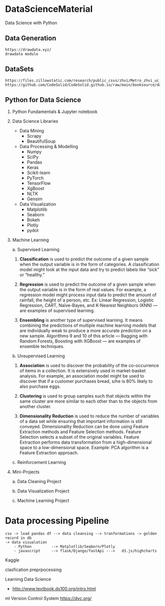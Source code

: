 # DataScienceMaterial

Data Science with Python

## Data Generation

    https://drawdata.xyz/
    drawdata module

## DataSets

    https://files.zillowstatic.com/research/public_csvs/zhvi/Metro_zhvi_uc_sfrcondo_tier_0.33_0.67_sm_sa_month.csv
    https://github.com/CodeSolid/CodeSolid.github.io/raw/main/booksource/data/AnalyticsSnapshot.xlsx

## Python for Data Science

1. Python Fundamentals & Jupyter notebook

2. Data Science Libraries

   - Data Mining
     - Scrapy
     - BeautifulSoup
   - Data Processing & Modelling
     - Numpy
     - SciPy
     - Pandas
     - Keras
     - Scikit-learn
     - PyTorch
     - TensorFlow
     - XgBoost
     - NLTK
     - Gensim
   - Data Visualization
     - Matplotlib
     - Seaborn
     - Bokeh
     - Plotly
     - pydot

3. Machine Learning

   a. Supervised Learning

   1. **Classification** is used to predict the outcome of a given sample when the output variable is in the form of categories.
      A classification model might look at the input data and try to predict labels like “sick” or “healthy.”

   2. **Regression** is used to predict the outcome of a given sample when the output variable is in the form of real values. For example, a regression model might process input data to predict the amount of rainfall, the height of a person, etc.
      Ex: Linear Regression, Logistic Regression, CART, Naïve-Bayes, and K-Nearest Neighbors (KNN) — are examples of supervised learning.

   3. **Ensembling** is another type of supervised learning. It means combining the predictions of multiple machine learning models that are individually weak to produce a more accurate prediction on a new sample. Algorithms 9 and 10 of this article — Bagging with Random Forests, Boosting with XGBoost — are examples of ensemble techniques.

   b. Unsupervised Learning

   1. **Association** is used to discover the probability of the co-occurrence of items in a collection. It is extensively used in market-basket analysis.
      For example, an association model might be used to discover that if a customer purchases bread, s/he is 80% likely to also purchase eggs.

   2. **Clustering** is used to group samples such that objects within the same cluster are more similar to each other than to the objects from another cluster.

   3. **Dimensionality Reduction** is used to reduce the number of variables of a data set while ensuring that important information is still conveyed.
      Dimensionality Reduction can be done using Feature Extraction methods and Feature Selection methods.
      Feature Selection selects a subset of the original variables. Feature Extraction performs data transformation from a high-dimensional space to a low-dimensional space.
      Example: PCA algorithm is a Feature Extraction approach.

   c. Reinforcement Learning

4. Mini-Projects

   a. Data Cleaning Project

   b. Data Visualization Project

   c. Machine Learning Project

# Data processing Pipeline

    csv -> load pandas df --> data cleansing --> tranformations -> golden record in db
    -> data visualation
    	- Python         --> Matplotlib/Seaborn/Plotly
    	- javascript     --> flask/Django/fastApi --->   d3.js/highcharts

Kaggle

clasfication
preprpocessing

Learning Data Science

- http://www.textbook.ds100.org/intro.html

ml Version Control System https://dvc.org/
